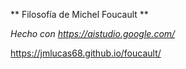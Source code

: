 ** Filosofía de Michel Foucault **

*Hecho con https://aistudio.google.com/*

https://jmlucas68.github.io/foucault/
